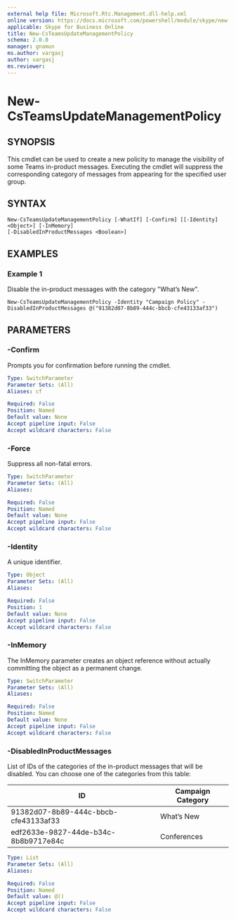 ```yaml
---
external help file: Microsoft.Rtc.Management.dll-help.xml
online version: https://docs.microsoft.com/powershell/module/skype/new-csteamsupdatemanagementPolicy
applicable: Skype for Business Online
title: New-CsTeamsUpdateManagementPolicy
schema: 2.0.0
manager: gnamun
ms.author: vargasj
author: vargasj
ms.reviewer:
---
```


# New-CsTeamsUpdateManagementPolicy

## SYNOPSIS

This cmdlet can be used to create a new policity to manage the visibility of some Teams in-product messages. Executing the cmdlet will suppress the corresponding category of messages from appearing for the specified user group.

## SYNTAX

```
New-CsTeamsUpdateManagementPolicy [-WhatIf] [-Confirm] [[-Identity] <Object>] [-InMemory]
[-DisabledInProductMessages <Boolean>]
```

## EXAMPLES

### Example 1
Disable the in-product messages with the category "What’s New".

```
New-CsTeamsUpdateManagementPolicy -Identity "Campaign Policy" -DisabledInProductMessages @("91382d07-8b89-444c-bbcb-cfe43133af33")
```

## PARAMETERS

### -Confirm
Prompts you for confirmation before running the cmdlet.

```yaml
Type: SwitchParameter
Parameter Sets: (All)
Aliases: cf

Required: False
Position: Named
Default value: None
Accept pipeline input: False
Accept wildcard characters: False
```

### -Force
Suppress all non-fatal errors.

```yaml
Type: SwitchParameter
Parameter Sets: (All)
Aliases:

Required: False
Position: Named
Default value: None
Accept pipeline input: False
Accept wildcard characters: False
```

### -Identity
A unique identifier.

```yaml
Type: Object
Parameter Sets: (All)
Aliases:

Required: False
Position: 1
Default value: None
Accept pipeline input: False
Accept wildcard characters: False
```

### -InMemory
The InMemory parameter creates an object reference without actually committing the object as a permanent change.

```yaml
Type: SwitchParameter
Parameter Sets: (All)
Aliases:

Required: False
Position: Named
Default value: None
Accept pipeline input: False
Accept wildcard characters: False
```

### -DisabledInProductMessages
List of IDs of the categories of the in-product messages that will be disabled. You can choose one of the categories from this table:

| ID | Campaign Category |
| -- | -- |
| 91382d07-8b89-444c-bbcb-cfe43133af33 | What’s New |
| edf2633e-9827-44de-b34c-8b8b9717e84c | Conferences |

```yaml
Type: List
Parameter Sets: (All)
Aliases:

Required: False
Position: Named
Default value: @()
Accept pipeline input: False
Accept wildcard characters: False
```
